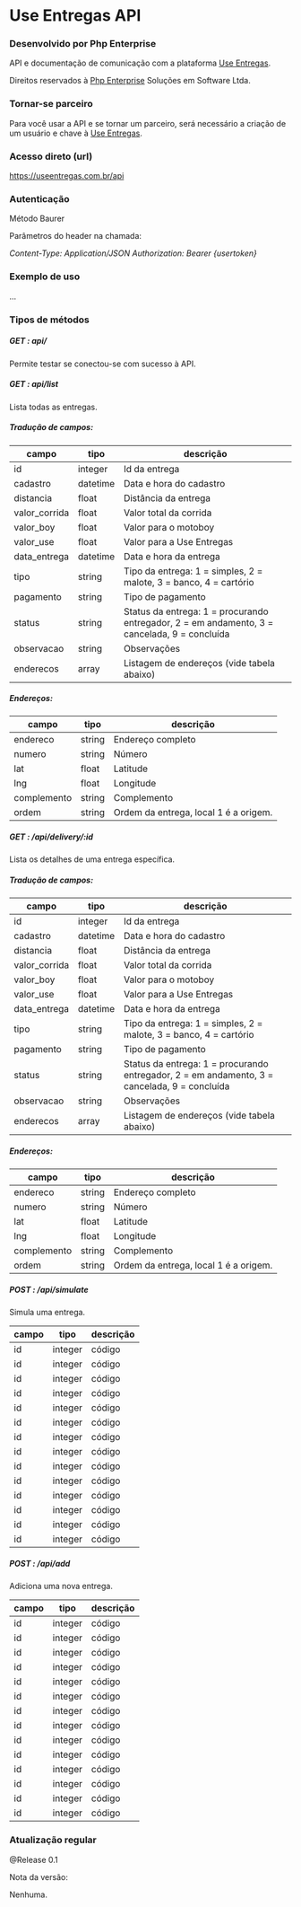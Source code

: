 # Use Entregas API
### Desenvolvido por Php Enterprise

API e documentação de comunicação com a plataforma [Use Entregas](http://useentregas.com.br).

Direitos reservados à [Php Enterprise](http://phpenterprise.com.br) Soluções em Software Ltda.

### Tornar-se parceiro

Para você usar a API e se tornar um parceiro, será necessário a criação de um usuário e chave à [Use Entregas](http://useentregas.com.br).

### Acesso direto (url)

https://useentregas.com.br/api

### Autenticação

Método Baurer

Parâmetros do header na chamada:

<i>Content-Type: Application/JSON
  Authorization: Bearer {usertoken}</i>

### Exemplo de uso

...

### Tipos de métodos

##### GET : api/

Permite testar se conectou-se com sucesso à API.

##### GET : api/list

Lista todas as entregas.

##### Tradução de campos:

| campo         | tipo         |  descrição  |
| ------------- | ------------ | ------------- |
| id            | integer      | Id da entrega
| cadastro            | datetime      | Data e hora do cadastro
| distancia            | float      | Distância da entrega
| valor_corrida            | float      | Valor total da corrida
| valor_boy            | float      | Valor para o motoboy
| valor_use            | float      | Valor para a Use Entregas
| data_entrega            | datetime      | Data e hora da entrega
| tipo            | string      | Tipo da entrega: 1 = simples, 2 = malote, 3 = banco, 4 = cartório
| pagamento            | string      | Tipo de pagamento
| status            | string      | Status da entrega: 1 = procurando entregador, 2 = em andamento, 3 = cancelada, 9 = concluída
| observacao            | string      | Observações
| enderecos | array | Listagem de endereços (vide tabela abaixo) 

##### Endereços:

| campo         | tipo         |  descrição  |
| ------------- | ------------ | ------------- |
| endereco | string | Endereço completo
| numero | string | Número
| lat | float | Latitude
| lng | float | Longitude
| complemento | string | Complemento
| ordem | string | Ordem da entrega, local 1 é a origem.

##### GET : /api/delivery/:id

Lista os detalhes de uma entrega específica.

##### Tradução de campos:

| campo         | tipo         |  descrição  |
| ------------- | ------------ | ------------- |
| id            | integer      | Id da entrega
| cadastro            | datetime      | Data e hora do cadastro
| distancia            | float      | Distância da entrega
| valor_corrida            | float      | Valor total da corrida
| valor_boy            | float      | Valor para o motoboy
| valor_use            | float      | Valor para a Use Entregas
| data_entrega            | datetime      | Data e hora da entrega
| tipo            | string      | Tipo da entrega: 1 = simples, 2 = malote, 3 = banco, 4 = cartório
| pagamento            | string      | Tipo de pagamento
| status            | string      | Status da entrega: 1 = procurando entregador, 2 = em andamento, 3 = cancelada, 9 = concluída
| observacao            | string      | Observações
| enderecos | array | Listagem de endereços (vide tabela abaixo) 

##### Endereços:

| campo         | tipo         |  descrição  |
| ------------- | ------------ | ------------- |
| endereco | string | Endereço completo
| numero | string | Número
| lat | float | Latitude
| lng | float | Longitude
| complemento | string | Complemento
| ordem | string | Ordem da entrega, local 1 é a origem.

##### POST : /api/simulate
Simula uma entrega.

| campo         | tipo         |  descrição  |
| ------------- | ------------ | ------------- |
| id            | integer      | código
| id            | integer      | código
| id            | integer      | código
| id            | integer      | código
| id            | integer      | código
| id            | integer      | código
| id            | integer      | código
| id            | integer      | código
| id            | integer      | código
| id            | integer      | código
| id            | integer      | código
| id            | integer      | código
| id            | integer      | código
| id            | integer      | código


##### POST : /api/add
Adiciona uma nova entrega.

| campo         | tipo         |  descrição  |
| ------------- | ------------ | ------------- |
| id            | integer      | código
| id            | integer      | código
| id            | integer      | código
| id            | integer      | código
| id            | integer      | código
| id            | integer      | código
| id            | integer      | código
| id            | integer      | código
| id            | integer      | código
| id            | integer      | código
| id            | integer      | código
| id            | integer      | código
| id            | integer      | código
| id            | integer      | código


### Atualização regular

@Release 0.1

Nota da versão:

Nenhuma.
